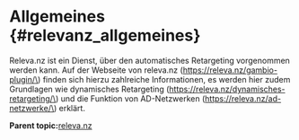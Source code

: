 # Allgemeines {#relevanz_allgemeines}

Releva.nz ist ein Dienst, über den automatisches Retargeting vorgenommen werden kann. Auf der Webseite von releva.nz \(https://releva.nz/gambio-plugin/\) finden sich hierzu zahlreiche Informationen, es werden hier zudem Grundlagen wie dynamisches Retargeting \(https://releva.nz/dynamisches-retargeting/\) und die Funktion von AD-Netzwerken \(https://releva.nz/ad-netzwerke/\) erklärt.

**Parent topic:**[releva.nz](7_4_24_relevanz.md)

